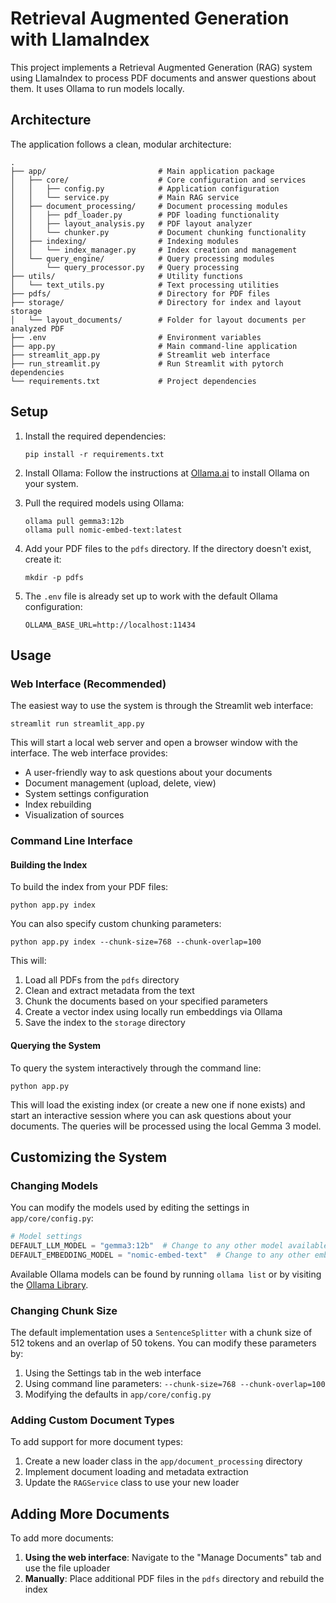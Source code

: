 # Retrieval Augmented Generation with LlamaIndex

This project implements a Retrieval Augmented Generation (RAG) system using LlamaIndex to process PDF documents and answer questions about them. It uses Ollama to run models locally.

## Architecture

The application follows a clean, modular architecture:

```
.
├── app/                         # Main application package
│   ├── core/                    # Core configuration and services
│   │   ├── config.py            # Application configuration
│   │   └── service.py           # Main RAG service
│   ├── document_processing/     # Document processing modules
│   │   ├── pdf_loader.py        # PDF loading functionality 
│   │   ├── layout_analysis.py   # PDF layout analyzer
│   │   └── chunker.py           # Document chunking functionality
│   ├── indexing/                # Indexing modules
│   │   └── index_manager.py     # Index creation and management
│   └── query_engine/            # Query processing modules
│       └── query_processor.py   # Query processing
├── utils/                       # Utility functions
│   └── text_utils.py            # Text processing utilities
├── pdfs/                        # Directory for PDF files
├── storage/                     # Directory for index and layout storage
│   └── layout_documents/        # Folder for layout documents per analyzed PDF
├── .env                         # Environment variables
├── app.py                       # Main command-line application
├── streamlit_app.py             # Streamlit web interface
├── run_streamlit.py             # Run Streamlit with pytorch dependencies
└── requirements.txt             # Project dependencies
```

## Setup

1. Install the required dependencies:
   ```
   pip install -r requirements.txt
   ```

2. Install Ollama:
   Follow the instructions at [Ollama.ai](https://ollama.ai/) to install Ollama on your system.

3. Pull the required models using Ollama:
   ```
   ollama pull gemma3:12b
   ollama pull nomic-embed-text:latest
   ```

4. Add your PDF files to the `pdfs` directory. If the directory doesn't exist, create it:
   ```
   mkdir -p pdfs
   ```

5. The `.env` file is already set up to work with the default Ollama configuration:
   ```
   OLLAMA_BASE_URL=http://localhost:11434
   ```

## Usage

### Web Interface (Recommended)

The easiest way to use the system is through the Streamlit web interface:

```
streamlit run streamlit_app.py
```

This will start a local web server and open a browser window with the interface. The web interface provides:

- A user-friendly way to ask questions about your documents
- Document management (upload, delete, view)
- System settings configuration
- Index rebuilding
- Visualization of sources

### Command Line Interface

#### Building the Index

To build the index from your PDF files:

```
python app.py index
```

You can also specify custom chunking parameters:

```
python app.py index --chunk-size=768 --chunk-overlap=100
```

This will:
1. Load all PDFs from the `pdfs` directory
2. Clean and extract metadata from the text
3. Chunk the documents based on your specified parameters
4. Create a vector index using locally run embeddings via Ollama
5. Save the index to the `storage` directory

#### Querying the System

To query the system interactively through the command line:

```
python app.py
```

This will load the existing index (or create a new one if none exists) and start an interactive session where you can ask questions about your documents. The queries will be processed using the local Gemma 3 model.

## Customizing the System

### Changing Models

You can modify the models used by editing the settings in `app/core/config.py`:

```python
# Model settings
DEFAULT_LLM_MODEL = "gemma3:12b"  # Change to any other model available in Ollama
DEFAULT_EMBEDDING_MODEL = "nomic-embed-text"  # Change to any other embedding model
```

Available Ollama models can be found by running `ollama list` or by visiting the [Ollama Library](https://ollama.ai/library).

### Changing Chunk Size

The default implementation uses a `SentenceSplitter` with a chunk size of 512 tokens and an overlap of 50 tokens. You can modify these parameters by:

1. Using the Settings tab in the web interface
2. Using command line parameters: `--chunk-size=768 --chunk-overlap=100`
3. Modifying the defaults in `app/core/config.py`

### Adding Custom Document Types

To add support for more document types:

1. Create a new loader class in the `app/document_processing` directory
2. Implement document loading and metadata extraction
3. Update the `RAGService` class to use your new loader

## Adding More Documents

To add more documents:

1. **Using the web interface**: Navigate to the "Manage Documents" tab and use the file uploader
2. **Manually**: Place additional PDF files in the `pdfs` directory and rebuild the index 